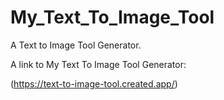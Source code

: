 # My_Text_To_Image_Tool

A Text to Image Tool Generator.

A link to My Text To Image Tool Generator:

(https://text-to-image-tool.created.app/)
